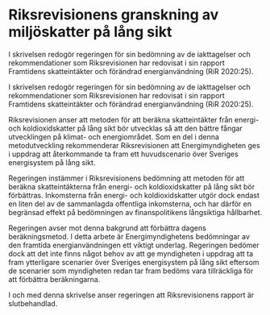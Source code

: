 # Riksrevisionens granskning av miljöskatter på lång sikt

I skrivelsen redogör regeringen för sin bedömning av de iakttagelser och rekommendationer som Riksrevisionen har redovisat i sin rapport Framtidens skatteintäkter och förändrad energianvändning (RiR 2020:25).

I skrivelsen redogör regeringen för sin bedömning av de iakttagelser och rekommendationer som Riksrevisionen har redovisat i sin rapport Framtidens skatteintäkter och förändrad energianvändning (RiR 2020:25).

Riksrevisionen anser att metoden för att beräkna skatteintäkter från energi-och koldioxidskatter på lång sikt bör utvecklas så att den bättre fångar utvecklingen på klimat- och energiområdet. Som en del i denna metodutveckling rekommenderar Riksrevisionen att Energimyndigheten ges i uppdrag att återkommande ta fram ett huvudscenario över Sveriges energisystem på lång sikt.

Regeringen instämmer i Riksrevisionens bedömning att metoden för att beräkna skatteintäkterna från energi- och koldioxidskatter på lång sikt bör förbättras. Inkomsterna från energi- och koldioxidskatter utgör dock endast en liten del av de sammanlagda offentliga inkomsterna, och har därför en begränsad effekt på bedömningen av finanspolitikens långsiktiga hållbarhet.

Regeringen avser mot denna bakgrund att förbättra dagens beräkningsmetod. I detta arbete är Energimyndighetens bedömningar av den framtida energianvändningen ett viktigt underlag. Regeringen bedömer dock att det inte finns något behov av att ge myndigheten i uppdrag att ta fram ytterligare scenarier över Sveriges energisystem på lång sikt eftersom de scenarier som myndigheten redan tar fram bedöms vara tillräckliga för att förbättra beräkningarna.

I och med denna skrivelse anser regeringen att Riksrevisionens rapport är slutbehandlad.
